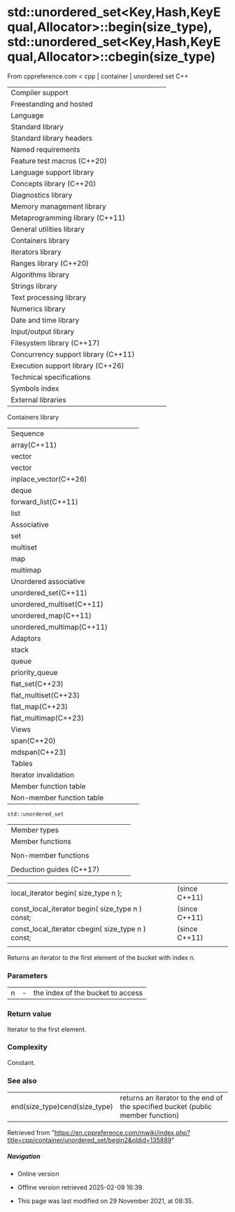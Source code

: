 # std::unordered_set<Key,Hash,KeyEqual,Allocator>::begin(size_type), std::unordered_set<Key,Hash,KeyEqual,Allocator>::cbegin(size_type)

From cppreference.com
< cpp‎ | container‎ | unordered set
C++

|  |  |  |  |  |
| --- | --- | --- | --- | --- |
| Compiler support | | | | |
| Freestanding and hosted | | | | |
| Language | | | | |
| Standard library | | | | |
| Standard library headers | | | | |
| Named requirements | | | | |
| Feature test macros (C++20) | | | | |
| Language support library | | | | |
| Concepts library (C++20) | | | | |
| Diagnostics library | | | | |
| Memory management library | | | | |
| Metaprogramming library (C++11) | | | | |
| General utilities library | | | | |
| Containers library | | | | |
| Iterators library | | | | |
| Ranges library (C++20) | | | | |
| Algorithms library | | | | |
| Strings library | | | | |
| Text processing library | | | | |
| Numerics library | | | | |
| Date and time library | | | | |
| Input/output library | | | | |
| Filesystem library (C++17) | | | | |
| Concurrency support library (C++11) | | | | |
| Execution support library (C++26) | | | | |
| Technical specifications | | | | |
| Symbols index | | | | |
| External libraries | | | | |

Containers library

|  |  |  |  |  |
| --- | --- | --- | --- | --- |
| Sequence | | | | |
| array(C++11) | | | | |
| vector | | | | |
| vector<bool> | | | | |
| inplace_vector(C++26) | | | | |
| deque | | | | |
| forward_list(C++11) | | | | |
| list | | | | |
| Associative | | | | |
| set | | | | |
| multiset | | | | |
| map | | | | |
| multimap | | | | |
| Unordered associative | | | | |
| unordered_set(C++11) | | | | |
| unordered_multiset(C++11) | | | | |
| unordered_map(C++11) | | | | |
| unordered_multimap(C++11) | | | | |
| Adaptors | | | | |
| stack | | | | |
| queue | | | | |
| priority_queue | | | | |
| flat_set(C++23) | | | | |
| flat_multiset(C++23) | | | | |
| flat_map(C++23) | | | | |
| flat_multimap(C++23) | | | | |
| Views | | | | |
| span(C++20) | | | | |
| mdspan(C++23) | | | | |
| Tables | | | | |
| Iterator invalidation | | | | |
| Member function table | | | | |
| Non-member function table | | | | |

`std::unordered_set`

|  |  |  |  |  |
| --- | --- | --- | --- | --- |
| Member types | | | | |
| Member functions | | | | |
| |  |  |  |  |  | | --- | --- | --- | --- | --- | | unordered_set::unordered_set | | | | | | unordered_set::~unordered_set | | | | | | unordered_set::operator= | | | | | | unordered_set::get_allocator | | | | | | Iterators | | | | | | unordered_set::beginunordered_set::cbegin | | | | | | unordered_set::endunordered_set::cend | | | | | | Capacity | | | | | | unordered_set::size | | | | | | unordered_set::max_size | | | | | | unordered_set::empty | | | | | | Modifiers | | | | | | unordered_set::clear | | | | | | unordered_set::erase | | | | | | unordered_set::swap | | | | | | unordered_set::extract(C++17) | | | | | | unordered_set::merge(C++17) | | | | | | unordered_set::insert | | | | | | unordered_set::insert_range(C++23) | | | | | | unordered_set::emplace | | | | | | unordered_set::emplace_hint | | | | | | |  |  |  |  |  | | --- | --- | --- | --- | --- | | Lookup | | | | | | unordered_set::count | | | | | | unordered_set::find | | | | | | unordered_set::contains(C++20) | | | | | | unordered_set::equal_range | | | | | | Bucket interface | | | | | | ****unordered_set::begin(size_type)unordered_set::cbegin(size_type)**** | | | | | | unordered_set::end(size_type)unordered_set::cend(size_type) | | | | | | unordered_set::bucket_count | | | | | | unordered_set::max_bucket_count | | | | | | unordered_set::bucket_size | | | | | | unordered_set::bucket | | | | | | Hash policy | | | | | | unordered_set::load_factor | | | | | | unordered_set::max_load_factor | | | | | | unordered_set::rehash | | | | | | unordered_set::reserve | | | | | | Observers | | | | | | unordered_set::hash_function | | | | | | unordered_set::key_eq | | | | | |  | | | | | |
| Non-member functions | | | | |
| |  |  |  |  |  | | --- | --- | --- | --- | --- | | operator==operator!=(until C++20) | | | | | | |  |  |  |  |  | | --- | --- | --- | --- | --- | | std::swap(std::unordered_set) | | | | | | erase_if(std::unordered_set)(C++20) | | | | | |
| Deduction guides (C++17) | | | | |

|  |  |  |
| --- | --- | --- |
| local_iterator begin( size_type n ); |  | (since C++11) |
| const_local_iterator begin( size_type n ) const; |  | (since C++11) |
| const_local_iterator cbegin( size_type n ) const; |  | (since C++11) |
|  |  |  |

Returns an iterator to the first element of the bucket with index n.

### Parameters

|  |  |  |
| --- | --- | --- |
| n | - | the index of the bucket to access |

### Return value

Iterator to the first element.

### Complexity

Constant.

### See also

|  |  |
| --- | --- |
| end(size_type)cend(size_type) | returns an iterator to the end of the specified bucket   (public member function) |

Retrieved from "<https://en.cppreference.com/mwiki/index.php?title=cpp/container/unordered_set/begin2&oldid=135889>"

##### Navigation

- Online version
- Offline version retrieved 2025-02-09 16:39.

- This page was last modified on 29 November 2021, at 08:35.